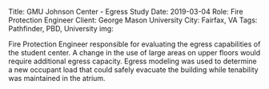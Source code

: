 Title: GMU Johnson Center - Egress Study 
Date: 2019-03-04
Role: Fire Protection Engineer
Client: George Mason University
City: Fairfax, VA
Tags: Pathfinder, PBD, University
img: 

Fire Protection Engineer responsible for evaluating the egress capabilities of the student center. A change in the use of large areas on upper floors would require additional egress capacity. Egress modeling was used to determine a new occupant load that could safely evacuate the building while tenability was maintained in the atrium.
